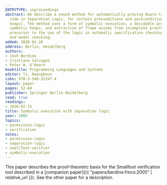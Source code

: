 ```yaml
---
ENTRYTYPE: inproceedings
abstract: We describe a sound method for automatically proving Hoare triples for loop-free
  code in Separation Logic, for certain preconditions and postconditions (symbolic
  heaps). The method uses a form of symbolic execution, a decidable proof theory for
  symbolic heaps, and extraction of frame axioms from incomplete proofs. This is a
  precursor to the use of the logic in automatic specification checking, program analysis,
  and model checking.
added: 2020-01-28
address: Berlin, Heidelberg
authors:
- Josh Berdine
- Cristiano Calcagno
- Peter W. O'Hearn
booktitle: Programming Languages and Systems
editor: Yi, Kwangkeun
isbn: 978-3-540-32247-4
layout: paper
pages: 52-68
publisher: Springer Berlin Heidelberg
read: true
readings:
- 2020-02-15
title: Symbolic execution with separation logic
year: 2005
topics:
- permission-logic
- verification
notes:
- permission-logic
- separation-logic
- smallfoot-verifier
- symbolic-execution
---
```


This paper describes the proof-theoretic basis for the
Smallfoot verification tool described in a
[companion paper]({{ "papers/berdine:fmco:2005" | relative_url }}).
See the other paper for a description.


